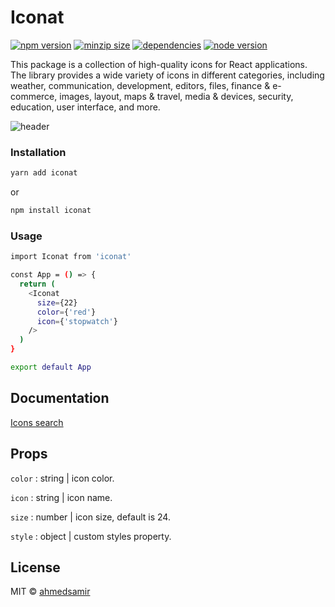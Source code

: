 # Iconat
[![npm version](https://img.shields.io/npm/v/iconat)](https://www.npmjs.com/package/iconat)
[![minzip size](https://img.shields.io/bundlephobia/minzip/iconat)](https://www.npmjs.com/package/iconat)
[![dependencies](https://img.shields.io/librariesio/dependents/npm/iconat)](https://www.npmjs.com/package/iconat)
[![node version](https://img.shields.io/node/v/iconat)](https://www.npmjs.com/package/iconat) 

This package is a collection of high-quality icons for React applications. The library provides a wide variety of icons in different categories, including weather, communication, development, editors, files, finance & e-commerce, images, layout, maps & travel, media & devices, security, education, user interface, and more.

![header](https://i.ibb.co/VH5C7FY/header.png)

### Installation

```bash
yarn add iconat
```

or

```bash
npm install iconat
```



### Usage

```bash
import Iconat from 'iconat'

const App = () => {
  return (
    <Iconat
      size={22}
      color={'red'}
      icon={'stopwatch'}
    />
  )
}

export default App
```

## Documentation
[Icons search](https://iconat.vercel.app/icons)

## Props

`color` : string | icon color.

`icon` : string | icon name.

`size` : number | icon size, default is 24.

`style` : object | custom styles property.



## License

MIT © [ahmedsamir](https://github.com/ahmedsamirdev)
